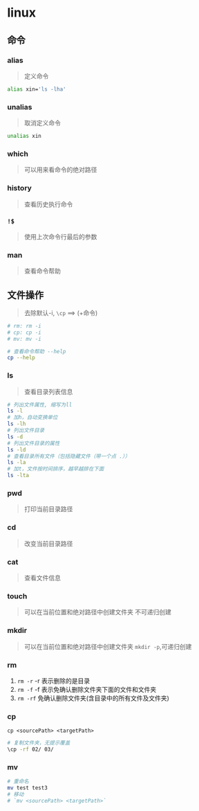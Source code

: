 # linux

## 命令

### alias

> 定义命令

```bash
alias xin='ls -lha'
```

### unalias

> 取消定义命令

```bash
unalias xin
```

### which

> 可以用来看命令的绝对路径

### history

> 查看历史执行命令

### `!$`

> 使用上次命令行最后的参数

### man

> 查看命令帮助

## 文件操作

> 去除默认-i, `\cp` ==> (\+命令)

```bash
# rm: rm -i
# cp: cp -i
# mv: mv -i

# 查看命令帮助 --help
cp --help
```

### ls

> 查看目录列表信息

```bash
# 列出文件属性, 缩写为ll
ls -l
# 加h，自动变换单位
ls -lh
# 列出文件目录
ls -d
# 列出文件目录的属性
ls -ld
# 查看目录所有文件（包括隐藏文件（带一个点 .））
ls -la
# 加t，文件按时间排序，越早越排在下面
ls -lta
```

### pwd

> 打印当前目录路径

### cd

> 改变当前目录路径

### cat

> 查看文件信息

### touch

> 可以在当前位置和绝对路径中创建文件夹
> 不可递归创建

### mkdir

> 可以在当前位置和绝对路径中创建文件夹
> `mkdir -p`,可递归创建

### rm

1. `rm -r` -r 表示删除的是目录
2. `rm -f` -f 表示免确认删除文件夹下面的文件和文件夹
3. `rm -rf` 免确认删除文件夹(含目录中的所有文件及文件夹)

### cp

`cp <sourcePath> <targetPath>`

```bash
# 复制文件夹，无提示覆盖
\cp -rf 02/ 03/
```

### mv

```bash
# 重命名
mv test test3
# 移动
# `mv <sourcePath> <targetPath>`
```
